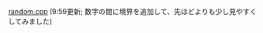 <title>乱数ジェネレータ</title>

[random.cpp](https://wandbox.org/permlink/bAdAKbC4YGmzUePz) (9:59更新; 数字の間に境界を追加して、先ほどよりも少し見やすくしてみました)
